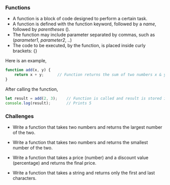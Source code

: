 ### Functions
- A function is a block of code designed to perform a certain task.
- A function is defined with the function keyword, followed by a *name*, followed by *parentheses* ().
- The function may include parameter separated by commas, such as (*parameter1*, *parameter2*, ..)
- The code to be executed, by the function, is placed inside curly brackets: {}

Here is an example,

```javascript
function add(x, y) {
	return x + y;      // Function returns the sum of two numbers x & y
}
```

After calling the function,
```javascript
let result = add(2, 3);    // Function is called and result is stored in variable "result"
console.log(result);       // Prints 5
```


### Challenges

- Write a function that takes two numbers and returns the largest number of the two.

- Write a function that takes two numbers and returns the smallest number of the two.

- Write a function that takes a price (number) and a discount value (percentage) and returns the final price.

- Write a function that takes a string and returns only the first and last characters.
